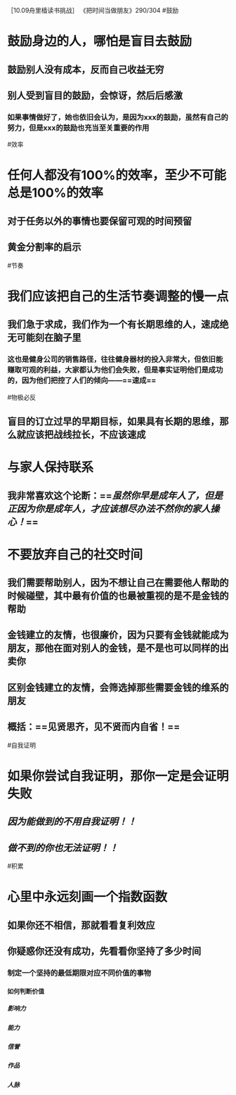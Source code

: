 ［10.09舟里樯读书挑战］
《把时间当做朋友》290/304
#鼓励
# 鼓励身边的人，哪怕是盲目去鼓励
## 鼓励别人没有成本，反而自己收益无穷
## 别人受到盲目的鼓励，会惊讶，然后后感激
### 如果事情做好了，她也依旧会认为，是因为xxx的鼓励，虽然有自己的努力，但是xxx的鼓励也充当至关重要的作用
#效率
# 任何人都没有100%的效率，至少不可能总是100%的效率
## 对于任务以外的事情也要保留可观的时间预留
## 黄金分割率的启示
#节奏
# 我们应该把自己的生活节奏调整的慢一点
## 我们急于求成，我们作为一个有长期思维的人，速成绝无可能刻在脑子里
### 这也是健身公司的销售路径，往往健身器材的投入非常大，但依旧能赚取可观的利益，大家都认为他们会失败，但是事实证明他们是成功的，因为他们把控了人们的倾向——==速成==
#物极必反
## 盲目的订立过早的早期目标，如果具有长期的思维，那么就应该把战线拉长，不应该速成
#   与家人保持联系 
## 我非常喜欢这个论断：==*虽然你早是成年人了，但是正因为你是成年人，才应该想尽办法不然你的家人操心！*==
# 不要放弃自己的社交时间
## 我们需要帮助别人，因为不想让自己在需要他人帮助的时候碰壁，其中最有价值的也最被重视的是不是金钱的帮助
## 金钱建立的友情，也很廉价，因为只要有金钱就能成为朋友，那他在面对别人的金钱，是不是也可以同样的出卖你
## 区别金钱建立的友情，会筛选掉那些需要金钱的维系的朋友
## 概括：==见贤思齐，见不贤而内自省！==
#自我证明
# 如果你尝试自我证明，那你一定是会证明失败
## *因为能做到的不用自我证明！！*
## *做不到的你也无法证明！！*
#积累
# 心里中永远刻画一个指数函数
## 如果你还不相信，那就看看复利效应
## 你疑惑你还没有成功，先看看你坚持了多少时间
### 制定一个坚持的最低期限对应不同价值的事物
#### 如何判断价值
##### 影响力
##### 能力
##### 信誉
##### 作品
##### 人脉